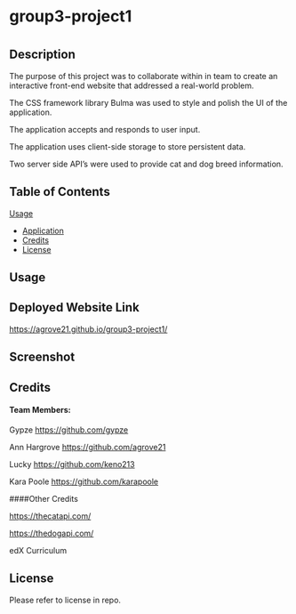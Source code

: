 # group3-project1

# <Furry-Friend-Finder>

## Description

The purpose of this project was to collaborate within in team to create an interactive front-end website that addressed a real-world problem.

The CSS framework library Bulma was used to style and polish the UI of the application.

The application accepts and responds to user input.

The application uses client-side storage to store persistent data.

Two server side API’s were used to provide cat and dog breed information.

## Table of Contents

[Usage](#usage)

- [Application](#application)
- [Credits](#credits)
- [License](#license)

## Usage

## Deployed Website Link

https://agrove21.github.io/group3-project1/

## Screenshot

<!-- <img src="assets\images\Screenshot 2024-07-21 150534.png" width="800px">
<img src="assets\images\Page_two.png" width="800px"> -->

## Credits

#### Team Members:

Gypze
https://github.com/gypze

Ann Hargrove
https://github.com/agrove21

Lucky
https://github.com/keno213

Kara Poole
https://github.com/karapoole

####Other Credits

https://thecatapi.com/

https://thedogapi.com/

edX Curriculum

## License

Please refer to license in repo.
